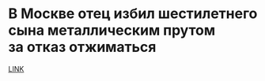 # В Москве отец избил шестилетнего сына металлическим прутом за отказ отжиматься



[LINK](https://varlamov.ru/3865733.html)